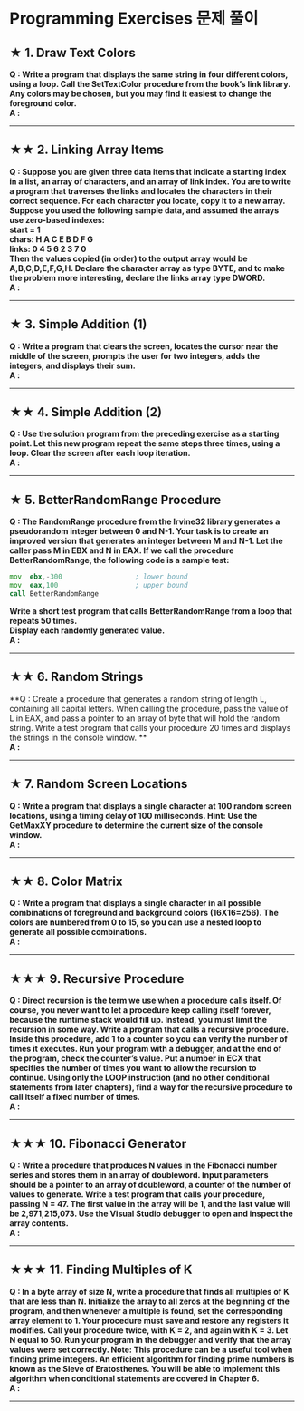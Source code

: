 # Programming Exercises 문제 풀이  

## ★ 1. Draw Text Colors   
**Q : Write a program that displays the same string in four different colors, using a loop. Call the SetTextColor procedure from the book’s link library. Any colors may be chosen, but you may find it easiest to change the foreground color.**  
**A :**  

---
## ★★ 2. Linking Array Items   
**Q : Suppose you are given three data items that indicate a starting index in a list, an array of characters, and an array of link index. You are to write a program that traverses the links and locates the characters in their correct sequence. For each character you locate, copy it to a new array. Suppose you used the following sample data, and assumed the arrays use zero-based indexes:  
start = 1  
chars:   H   A   C   E   B   D   F   G  
links:   0   4   5   6   2   3   7   0  
Then the values copied (in order) to the output array would be A,B,C,D,E,F,G,H. Declare the character array as type BYTE, and to make the problem more interesting, declare the links array type DWORD.**   
**A :**  

---
## ★ 3. Simple Addition (1)   
**Q : Write a program that clears the screen, locates the cursor near the middle of the screen, prompts the user for two integers, adds the integers, and displays their sum.**  
**A :**  

---
## ★★ 4. Simple Addition (2)  
**Q : Use the solution program from the preceding exercise as a starting point. Let this new program repeat the same steps three times, using a loop. Clear the screen after each loop iteration.**  
**A :**  

---
## ★ 5. BetterRandomRange Procedure  
**Q : The RandomRange procedure from the Irvine32 library generates a pseudorandom integer between 0 and N-1. Your task is to create an improved version that generates an integer between M and N-1. Let the caller pass M in EBX and N in EAX. If we call the procedure BetterRandomRange, the following code is a sample test:**  
```asm
mov  ebx,-300                  ; lower bound
mov  eax,100                   ; upper bound
call BetterRandomRange         
```
**Write a short test program that calls BetterRandomRange from a loop that repeats 50 times.  
Display each randomly generated value.**  
**A :**  

---
## ★★ 6. Random Strings  
**Q : Create a procedure that generates a random string of length L, containing all capital letters. When calling the procedure, pass the value of L in EAX, and pass a pointer to an array of byte that will hold the random string. Write a test program that calls your procedure 20 times and displays the strings in the console window. **  
**A :**  

---
## ★ 7. Random Screen Locations  
**Q : Write a program that displays a single character at 100 random screen locations, using a timing delay of 100 milliseconds. Hint: Use the GetMaxXY procedure to determine the current size of the console window.**  
**A :**  

---
## ★★ 8. Color Matrix  
**Q : Write a program that displays a single character in all possible combinations of foreground and background colors (16X16=256). The colors are numbered from 0 to 15, so you can use a nested loop to generate all possible combinations.**  
**A :**  

---
## ★★★ 9. Recursive Procedure  
**Q : Direct recursion is the term we use when a procedure calls itself. Of course, you never want to let a procedure keep calling itself forever, because the runtime stack would fill up. Instead, you must limit the recursion in some way. Write a program that calls a recursive procedure. Inside this procedure, add 1 to a counter so you can verify the number of times it executes. Run your program with a debugger, and at the end of the program, check the counter’s value. Put a number in ECX that specifies the number of times you want to allow the recursion to continue. Using only the LOOP instruction (and no other conditional statements from later chapters), find a way for the recursive procedure to call itself a fixed number of times.**  
**A :**  

---
## ★★★ 10. Fibonacci Generator  
**Q : Write a procedure that produces N values in the Fibonacci number series and stores them in an array of doubleword. Input parameters should be a pointer to an array of doubleword, a counter of the number of values to generate. Write a test program that calls your procedure, passing N = 47. The first value in the array will be 1, and the last value will be 2,971,215,073. Use the Visual Studio debugger to open and inspect the array contents.**  
**A :**  

---
## ★★★ 11. Finding Multiples of K  
**Q : In a byte array of size N, write a procedure that finds all multiples of K that are less than N. Initialize the array to all zeros at the beginning of the program, and then whenever a multiple is found, set the corresponding array element to 1. Your procedure must save and restore any registers it modifies. Call your procedure twice, with K = 2, and again with K = 3. Let N equal to 50. Run your program in the debugger and verify that the array values were set correctly. Note: This procedure can be a useful tool when finding prime integers. An efficient algorithm for finding prime numbers is known as the Sieve of Eratosthenes. You will be able to implement this algorithm when conditional statements are covered in Chapter 6.**  
**A :**  

---
